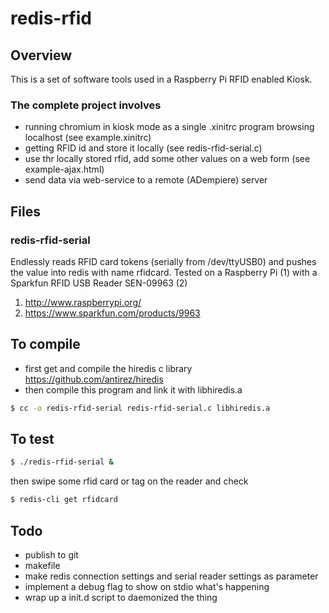 # redis-rfid

## Overview
This is a set of software tools used in a Raspberry Pi RFID enabled Kiosk.

### The complete project involves
- running chromium in kiosk mode as a single .xinitrc program browsing localhost (see example.xinitrc)
- getting RFID id and store it locally (see redis-rfid-serial.c)
- use thr locally stored rfid, add some other values on a web form (see example-ajax.html)
- send data via web-service to a remote (ADempiere) server


## Files
### redis-rfid-serial
Endlessly reads RFID card tokens (serially from /dev/ttyUSB0) and pushes the value into redis with name rfidcard.
Tested on a Raspberry Pi (1) with a Sparkfun RFID USB Reader SEN-09963 (2)

1. http://www.raspberrypi.org/
2. https://www.sparkfun.com/products/9963

## To compile
- first get and compile the hiredis c library https://github.com/antirez/hiredis
- then compile this program and link it with libhiredis.a

```sh
$ cc -o redis-rfid-serial redis-rfid-serial.c libhiredis.a
```

## To test
```sh
$ ./redis-rfid-serial &
```
then swipe some rfid card or tag on the reader and check
```sh
$ redis-cli get rfidcard
```

## Todo
- publish to git
- makefile
- make redis connection settings and serial reader settings as parameter
- implement a debug flag to show on stdio what's happening
- wrap up a init.d script to daemonized the thing
